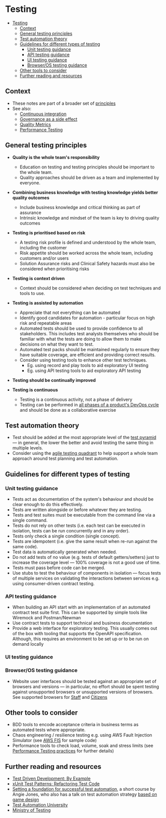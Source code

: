 # Testing

- [Testing](#testing)
  - [Context](#context)
  - [General testing principles](#general-testing-principles)
  - [Test automation theory](#test-automation-theory)
  - [Guidelines for different types of testing](#guidelines-for-different-types-of-testing)
    - [Unit testing guidance](#unit-testing-guidance)
    - [API testing guidance](#api-testing-guidance)
    - [UI testing guidance](#ui-testing-guidance)
    - [Browser/OS testing guidance](#browseros-testing-guidance)
  - [Other tools to consider](#other-tools-to-consider)
  - [Further reading and resources](#further-reading-and-resources)

## Context

- These notes are part of a broader set of [principles](../principles.md)
- See also:
  - [Continuous integration](continuous-integration.md)
  - [Governance as a side effect](../patterns/governance-side-effect.md)
  - [Quality Metrics](../quality-checks.md)
  - [Performance Testing](performance-testing.md)

## General testing principles

- **Quality is the whole team's responsibility**
  - Education on testing and testing principles should be important to the whole team.
  - Quality approaches should be driven as a team and implemented by everyone.

- **Combining business knowledge with testing knowledge yields better quality outcomes**
  - Include business knowledge and critical thinking as part of assurance
  - Intrinsic knowledge and mindset of the team is key to driving quality outcomes

- **Testing is prioritised based on risk**
  - A testing risk profile is defined and understood by the whole team, including the customer
  - Risk appetite should be worked across the whole team, including customers and/or users
  - Solution Assurance risks and Clinical Safety hazards must also be considered when prioritising risks

- **Testing is context driven**
  - Context should be considered when deciding on test techniques and tools to use.

- **Testing is assisted by automation**
  - Appreciate that not everything can be automated
  - Identify good candidates for automation - particular focus on high risk and repeatable areas
  - Automated tests should be used to provide confidence to all stakeholders.  This includes test analysts themselves who should be familiar with what the tests are doing to allow them to make decisions on what they want to test.
  - Automated test packs should be maintained regularly to ensure they have suitable coverage, are efficient and providing correct results.
  - Consider using testing tools to enhance other test techniques.
    - Eg. using record and play tools to aid exploratory UI testing
    - Eg. using API testing tools to aid exploratory API testing

- **Testing should be continually improved**

- **Testing is continuous**
  - Testing is a continuous activity, not a phase of delivery
  - Testing can be performed in [all phases of a product's DevOps cycle](https://danashby.co.uk/2016/10/19/continuous-testing-in-devops/) and should be done as a collaborative exercise

## Test automation theory

- Test should be added at the most appropriate level of the [test pyramid](https://martinfowler.com/articles/practical-test-pyramid.html) &mdash; in general, the lower the better and avoid testing the same thing in multiple levels.
- Consider using the [agile testing quadrant](https://lisacrispin.com/2011/11/08/using-the-agile-testing-quadrants/) to help support a whole team approach around test planning and test automation.

## Guidelines for different types of testing

### Unit testing guidance

- Tests act as documentation of the system's behaviour and should be clear enough to do this effectively.
- Tests are written alongside or before whatever they are testing.
- Tests and test suites must be executable from the command line via a single command.
- Tests do not rely on other tests (i.e. each test can be executed in isolation, tests can be run concurrently and in any order).
- Tests only check a single condition (single concept).
- Tests are idempotent (i.e. give the same result when re-run against the same code).
- Test data is automatically generated when needed.
- Do not add tests of no value (e.g. tests of default getters/setters) just to increase the coverage level &mdash; 100% coverage is not a good use of time.
- Tests must pass before code can be merged.
- Use stubs to test the behaviour of components in isolation &mdash; focus tests of multiple services on validating the interactions between services e.g. using consumer-driven contract testing.

### API testing guidance

- When building an API start with an implementation of an automated contract test suite first. This can be supported by simple tools like Wiremock and Postman/Newman
- Use contract tests to support technical and business documentation
- Provide a web interface for exploratory testing. This usually comes out of the box with tooling that supports the OpenAPI specification. Although, this requires an environment to be set up or to be run on demand locally

### UI testing guidance

### Browser/OS testing guidance

- Website user interfaces should be tested against an appropriate set of browsers and versions &mdash; in particular, no effort should be spent testing against unsupported browsers or unsupported versions of browsers. See supported browsers for [Staff](https://aalto.digital.nhs.uk/#/document/viewer/8c039de1-eec0-49cd-8af3-a97fed6a8bff?library=5464c07f-daf1-4eee-b9b6-22e6c4dfbbd0) and [Citizens](https://aalto.digital.nhs.uk/#/document/viewer/465e6d1b-f107-49eb-ad25-e72c0299d3a6?library=5464c07f-daf1-4eee-b9b6-22e6c4dfbbd0)

## Other tools to consider

- BDD tools to encode acceptance criteria in business terms as automated tests where appropriate.
- Chaos engineering / resilience testing e.g. using AWS Fault Injection Simulator (see [AWS FIS](../tools/aws-fis) for sample code)
- Performance tools to check load, volume, soak and stress limits (see [Performance Testing practices](performance-testing.md) for further details)

## Further reading and resources

- [Test Driven Development: By Example](https://learning.oreilly.com/library/view/test-driven-development/0321146530/)
- [xUnit Test Patterns: Refactoring Test Code](https://learning.oreilly.com/library/view/xunit-test-patterns/9780131495050/)
- [Setting a foundation for successful test automation](https://testautomationu.applitools.com/setting-a-foundation-for-successful-test-automation/), a short course by Angie Jones, who also has a talk on test automation strategy [based on game design](https://applitools.com/event/level-up-playing-the-automation-game/)
- [Test Automation University](https://testautomationu.applitools.com/)
- [Ministry of Testing](https://www.ministryoftesting.com/)

